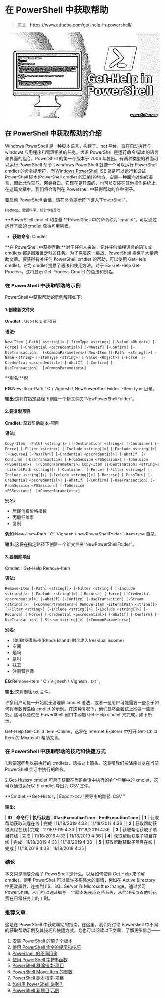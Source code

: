 # 在 PowerShell 中获取帮助

> 原文：<https://www.educba.com/get-help-in-powershell/>

![Get-Help in PowerShell](img/9461686e7f8e2afebb81cb4bb04cbba7.png)



## 在 PowerShell 中获取帮助的介绍

Windows PowerShell 是一种脚本语言，构建于。net 平台，旨在自动执行与 windows 应用程序和管理相关的任务。术语 PowerShell 是运行命令/脚本的语言和界面的组合。PowerShell 的第一个版本于 2006 年推出。有两种类型的界面可以运行 PowerShell 命令；windows PowerShell 就像一个可以运行 PowerShell cmdlet 的命令提示符，而 [Windows PowerShell ISE](https://www.educba.com/windows-powershell-ise/) 就是可以运行和调试 PowerShell 脚本(PowerShell cmdlet 的汇编)的地方。它是一种面向对象的语言，因此允许它与。网络接口。它现在是开源的，也可以安装在其他操作系统上。在这篇文章中，我们将会看到在 Powershell 中获得帮助的各种例子。

要启动 PowerShell 会话，请在命令提示符下键入“PowerShell”。

<small>Hadoop、数据科学、统计学&其他</small>

**PowerShell cmdlet 和变量:**PowerShell 中的命令称为“cmdlet”。可以通过运行下面的 cmdlet 获得可用列表。

*   **获取命令:** Cmdlet

**在 PowerShell 中获得帮助:**对于任何人来说，记住任何编程语言的语法或 cmdlets 都是困难且乏味的任务。为了克服这一挑战，PowerShell 提供了大量帮助文章。要获得有关任何 PowerShell cmdlet 的帮助，可以使用 Get-Help cmdlet。它为 cmdlet 提供了语法和使用方法。对于 Ex: Get-Help Get-Process，这将显示 Get-Process Cmdlet 的语法和别名。

### 在 PowerShell 中获取帮助的示例

PowerShell 中获取帮助的示例解释如下:

#### 1.创建新文件夹

**Cmdlet** : Get-Help 新项目

**语法:**

`New-Item [-Path] <string[]> [-ItemType <string>] [-Value <Object>] [-Force] [-Credential <pscredential>] [-WhatIf] [-Confirm] [-UseTransaction]  [<CommonParameters>] New-Item [[-Path] <string[]>] -Name <string> [-ItemType <string>] [-Value <Object>] [-Force] [-Credential
<pscredential>] [-WhatIf] [-Confirm] [-UseTransaction]  [<CommonParameters>]`

**别名:**倪

**EG**:New-Item-Path ' C:\ Vignesh \ NewPowerShellFolder '-Item type 目录。

**输出**:这将在指定路径下创建一个新文件夹“NewPowerShellFolder”。

#### 2.要复制项目

**Cmdlet:** 获取帮助副本-项目

**语法:**

`Copy-Item [-Path] <string[]> [[-Destination] <string>] [-Container] [-Force] [-Filter <string>] [-Include
<string[]>] [-Exclude <string[]>] [-Recurse] [-PassThru] [-Credential <pscredential>] [-WhatIf] [-Confirm] [-UseTransaction] [-FromSession <PSSession>] [-ToSession <PSSession>]  [<CommonParameters>] Copy-Item [[-Destination] <string>] -LiteralPath <string[]> [-Container] [-Force] [-Filter <string>] [-Include
<string[]>] [-Exclude <string[]>] [-Recurse] [-PassThru] [-Credential <pscredential>] [-WhatIf] [-Confirm] [-UseTransaction] [-FromSession <PSSession>] [-ToSession <PSSession>]  [<CommonParameters>]`

**别名:**

*   居民消费价格指数
*   丙酸纤维素
*   复制

**例如**:New-Item-Path ' C:\ Vignesh \ newPowerShellFolder '-Item type 目录。

**输出**:这将在指定路径下创建一个新文件夹“NewPowerShellFolder”。

#### 3.要删除项目

Cmdlet : Get-Help Remove-Item

**语法:**

`Remove-Item [-Path] <string[]> [-Filter <string>] [-Include <string[]>] [-Exclude <string[]>] [-Recurse] [-Force] [-Credential <pscredential>] [-WhatIf] [-Confirm] [-UseTransaction] [-Stream <string[]>]  [<CommonParameters>] Remove-Item -LiteralPath <string[]> [-Filter <string>] [-Include <string[]>] [-Exclude <string[]>] [-Recurse] [-Force] [-Credential <pscredential>] [-WhatIf] [-Confirm] [-UseTransaction] [-Stream <string[]>] [<CommonParameters>]`

**别名:**

*   (美国)罗得岛州(Rhode Island)ˌ剩余收入(residual income)
*   空间
*   是吗
*   是吗
*   抹去
*   注册营养师

**EG**:Remove-Item ' C:\ Vignesh \ Vignesh . txt '。

**输出**:这将删除 txt 文件。

许多用户可能一开始就无法理解 cmdlet 语法，或者一些用户可能需要一些关于如何将参数传递给 cmdlet 的示例。在这种情况下，他们显然会尝试上网做一些研究。这可以通过在 PowerShell 窗口中添加 Get-Help cmdlet 来完成，如下所示。

Get-Help Get-Child Item -Online，这将在 Internet Explorer 中打开 Get-Child Item 的 Microsoft 帮助文章。

### 在 PowerShell 中获取帮助的技巧和快捷方式

1.若要返回到以前执行的 cmdlets，请按向上箭头。这将带我们按降序浏览在当前 PowerShell 会话中执行的命令。

2.Get-History cmdlet 可用于获取在当前会话中执行的单个伸展中的 cmdlet，这可以通过运行以下 cmdlet 导出为 CSV 文件。

**Cmdlet:**Get-History | Export-csv "要导出的路径. CSV "

**输出:**

| **ID** | **命令行** | **执行状态** | **StartExecutionTime** | **EndExecutionTime** |
| **1** | 获取帮助获取流程在线 | 完成 | 11/18/2019 4:33 | 11/18/2019 4:36 |
| **2** | 获取帮助获取流程在线 | 完成 | 11/18/2019 4:33 | 11/18/2019 4:36 |
| **3** | 获取帮助获取子项目在线 | 完成 | 11/18/2019 4:33 | 11/18/2019 4:36 |
| **4** | 获取帮助获取子项目在线 | 完成 | 11/18/2019 4:33 | 11/18/2019 4:36 |
| **5** | 获取帮助获取子项目在线 | 完成 | 11/18/2019 4:33 | 11/18/2019 4:36 |

### 结论

本文只是简要介绍了 PowerShell 是什么，以及如何使用 Get Help 来了解 cmdlet。使用 PowerShell 可以做许多更强大的事情，例如在 Active Directory 中更改属性、连接到 IIS、SQL Server 和 Microsoft exchange。通过学习 PowerShell，人们可以通过编写一个脚本来完成这些任务，从而轻松节省他们花费在日常任务上的工时。

### 推荐文章

这是在 PowerShell 中获取帮助的指南。在这里，我们将讨论 Powershell 中不同的获取帮助示例及其技巧和快捷方式。您也可以阅读以下文章，了解更多信息——

1.  [安装 PowerShell 的前 7 个版本](https://www.educba.com/install-powershell/)
2.  [使用 PowerShell 命令的提示和技巧](https://www.educba.com/powershell-commands/)
3.  [Powershell 的不同用途](https://www.educba.com/uses-of-powershell/)
4.  [使用 PowerShell 字符串函数](https://www.educba.com/powershell-string-functions/)
5.  [PowerShell 移除指南-项目](https://www.educba.com/powershell-remove-item/)
6.  [PowerShell Move-Item 的参数](https://www.educba.com/powershell-move-item/)
7.  [PowerShell 副本指南-项目](https://www.educba.com/powershell-copy-item/)
8.  [如何用 PowerShell 举例？](https://www.educba.com/how-to-use-powershell/)
9.  [PowerShell 新项目|示例](https://www.educba.com/powershell-new-item/)





